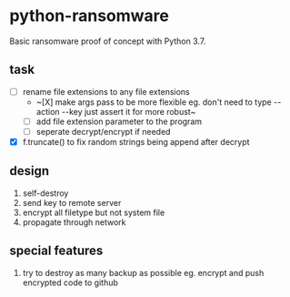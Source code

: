 # python-ransomware
Basic ransomware proof of concept with Python 3.7.
## task 
 - [ ] rename file extensions to any file extensions
    - ~[X] make args pass to be more flexible eg. don't need to type --action --key just assert it for more robust~
    - [ ] add file extension parameter to the program
    - [ ] seperate decrypt/encrypt if needed
 - [X] f.truncate() to fix random strings being append after decrypt
 ## design
   1. self-destroy
   2. send key to remote server
   3. encrypt all filetype but not system file
   4. propagate through network
      
## special features
   1. try to destroy as many backup as possible
      eg. encrypt and push encrypted code to github
   
